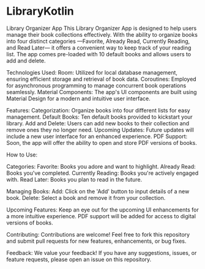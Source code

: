 # LibraryKotlin
Library Organizer App
This Library Organizer App is designed to help users manage their book collections effectively. 
With the ability to organize books into four distinct categories
—Favorite, Already Read, Currently Reading, and Read Later—
it offers a convenient way to keep track of your reading list. 
The app comes pre-loaded with 10 default books and allows users to add and delete.

Technologies Used:
Room: Utilized for local database management, ensuring efficient storage and retrieval of book data.
Coroutines: Employed for asynchronous programming to manage concurrent book operations seamlessly.
Material Components: The app's UI components are built using Material Design for a modern and intuitive user interface.

Features:
Categorization: Organize books into four different lists for easy management.
Default Books: Ten default books provided to kickstart your library.
Add and Delete: Users can add new books to their collection and remove ones they no longer need.
Upcoming Updates: Future updates will include a new user interface for an enhanced experience.
PDF Support: Soon, the app will offer the ability to open and store PDF versions of books.

How to Use:

Categories:
Favorite: Books you adore and want to highlight.
Already Read: Books you've completed.
Currently Reading: Books you're actively engaged with.
Read Later: Books you plan to read in the future.

Managing Books:
Add: Click on the 'Add' button to input details of a new book.
Delete: Select a book and remove it from your collection.

Upcoming Features:
Keep an eye out for the upcoming UI enhancements for a more intuitive experience.
PDF support will be added for access to digital versions of books.

Contributing:
Contributions are welcome! Feel free to fork this repository and submit pull requests for new features, enhancements, or bug fixes.

Feedback:
We value your feedback! If you have any suggestions, issues, or feature requests, please open an issue on this repository.

